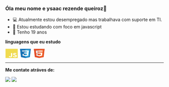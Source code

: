### Óla meu nome e ysaac rezende queiroz👋



- 💻 Atualmente estou desempregado mas trabalhava com suporte em TI.
- 📕 Estou estudando com foco em javascript
- 🏥 Tenho 19 anos

**linguagens que eu estudo**

<div>
<img align="center" alt="ysaac-Js" height="30" width="40" src="https://raw.githubusercontent.com/devicons/devicon/master/icons/javascript/javascript-plain.svg">
 <img align="center" alt="ysaac-CSS" height="30" width="40" src="https://raw.githubusercontent.com/devicons/devicon/master/icons/css3/css3-original.svg">
<img align="center" alt="ysaac-HTML" height="30" width="40" src="https://raw.githubusercontent.com/devicons/devicon/master/icons/html5/html5-original.svg">





</div>

--------------------------------------------------------------------------------------------------------------------------------------------------------------
**Me contate atráves de:**
<div>

<a href = "mailto:ysaacqueiroz@gmail.com"><img src="https://img.shields.io/badge/-Gmail-%23333?style=for-the-badge&logo=gmail&logoColor=white" target="_blank"></a>
<a href="https://www.linkedin.com/in/ysaac-rezende-queiroz-bb3a7022a" target="_blank"><img src="https://img.shields.io/badge/-LinkedIn-%230077B5?style=for-the-badge&logo=linkedin&logoColor=white" target="_blank"></a> 











</div>
